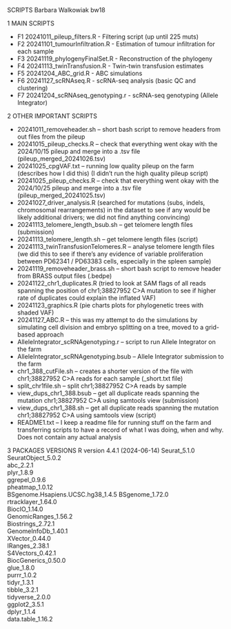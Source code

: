 SCRIPTS 
Barbara Walkowiak bw18

1 MAIN SCRIPTS 
- F1 20241011_pileup_filters.R - Filtering script (up until 225 muts)
- F2 20241101_tumourInfiltration.R - Estimation of tumour infiltration for each sample
- F3 20241119_phylogenyFinalSet.R - Reconstruction of the phylogeny 
- F4 20241113_twinTransfusion.R - Twin-twin transfusion estimates 
- F5 20241204_ABC_grid.R - ABC simulations 
- F6 20241127_scRNAseq.R - scRNA-seq analysis (basic QC and clustering)
- F7 20241204_scRNAseq_genotyping.r - scRNA-seq genotyping (Allele Integrator)

2 OTHER IMPORTANT SCRIPTS
- 20241011_removeheader.sh – short bash script to remove headers from out files from the pileup 
- 20241015_pileup_checks.R – check that everything went okay with the 2024/10/15 pileup and merge into a .tsv file (pileup_merged_20241026.tsv)
- 20241025_cpgVAF.txt – running low quality pileup on the farm (describes how I did this) (I didn’t run the high quality pileup script)
- 20241025_pileup_checks.R – check that everything went okay with the 2024/10/25 pileup and merge into a .tsv file (pileup_merged_20241025.tsv)
- 20241027_driver_analysis.R (searched for mutations (subs, indels, chromosomal rearrangements) in the dataset to see if any would be likely additional drivers; we did not find anything convincing) 
- 20241113_telomere_length_bsub.sh – get telomere length files (submission)
- 20241113_telomere_length.sh – get telomere length files (script)
- 20241113_twinTransfusionTelomeres.R – analyse telomere length files (we did this to see if there’s any evidence of variable proliferation between PD62341 / PD63383 cells, especially in the spleen sample)
- 20241119_removeheader_brass.sh – short bash script to remove header from BRASS output files (.bedpe)
- 20241122_chr1_duplicates.R (tried to look at SAM flags of all reads spanning the position of chr1;38827952 C>A mutation to see if higher rate of duplicates could explain the inflated VAF)
- 20241123_graphics.R (pie charts plots for phylogenetic trees with shaded VAF)
- 20241127_ABC.R – this was my attempt to do the simulations by simulating cell division and embryo splitting on a tree, moved to a grid-based approach  
- AlleleIntegrator_scRNAgenotyping.r – script to run Allele Integrator on the farm 
- AlleleIntegrator_scRNAgenotyping.bsub – AlleIe Integrator submission to the farm
- chr1_388_cutFile.sh – creates a shorter version of the file with chr1;38827952 C>A reads for each sample (_short.txt file) 
- split_chr1file.sh – split chr1;38827952 C>A reads by sample 
- view_dups_chr1_388.bsub – get all duplicate reads spanning the mutation chr1;38827952 C>A using samtools view (submission)
- view_dups_chr1_388.sh – get all duplicate reads spanning the mutation chr1;38827952 C>A using samtools view (script)
- README1.txt – I keep a readme file for running stuff on the farm and transferring scripts to have a record of what I was doing, when and why. Does not contain any actual analysis

3 PACKAGES VERSIONS
R version 4.4.1 (2024-06-14)
Seurat_5.1.0                      
SeuratObject_5.0.2                                   
abc_2.2.1                                                              
plyr_1.8.9                        
ggrepel_0.9.6                    
pheatmap_1.0.12                   
BSgenome.Hsapiens.UCSC.hg38_1.4.5 
BSgenome_1.72.0                  
rtracklayer_1.64.0                
BiocIO_1.14.0                     
GenomicRanges_1.56.2             
Biostrings_2.72.1                 
GenomeInfoDb_1.40.1               
XVector_0.44.0                   
IRanges_2.38.1                    
S4Vectors_0.42.1                  
BiocGenerics_0.50.0              
glue_1.8.0                       
purrr_1.0.2                       
tidyr_1.3.1                      
tibble_3.2.1                      
tidyverse_2.0.0                   
ggplot2_3.5.1                    
dplyr_1.1.4                       
data.table_1.16.2                




